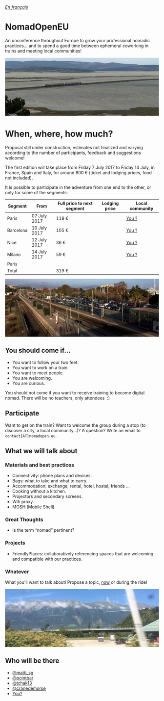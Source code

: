 _[En français](..)_

# NomadOpenEU

An unconference throughout Europe to grow your professional nomadic practices… and to spend a good time between ephemeral coworking in trains and meeting local communities!

![Paris - Barcelone near the Sainte-Lucie island](img/lucie.jpg)

# When, where, how much?

Proposal still under construction, estimates not finalized and varying according to the number of participants, feedback and suggestions welcome!

The first edition will take place from Friday 7 July 2017 to Friday 14 July, in France, Spain and Italy, for around 800 € (ticket and lodging prices, food not included).

It is possible to participate in the adventure from one end to the other, or only for some of the segments:

| Segment     | From       | Full price to next segment                        | Lodging price    | Local community                 |
|-------------|------------|---------------------------------------------------|------------------|--------------------------------------|
| Paris       | 07 July 2017 | 119 €                                              |                  | [You ?](mailto:contact@nomadopen.eu) |
| Barcelona   | 10 July 2017 | 105 €                                              |                  | [You ?](mailto:contact@nomadopen.eu) |
| Nice        | 12 July 2017 | 36 €                                              |                  | [You ?](mailto:contact@nomadopen.eu) |
| Milano      | 14 July 2017 | 59 €                                              |                  | [You ?](mailto:contact@nomadopen.eu) |
| Paris       |            |                                                   |                  |                                      |
| Total       |            | 319 €                                             |                  |                                      |

![Barcelone - Nice way at Antibes station](img/antibes.jpg)


## You should come if…

- You want to follow your two feet.
- You want to work on a train.
- You want to meet people.
- You are welcoming.
- You are curious.

You should not come if you want to receive training to become digital nomad. There will be no teachers, only attendees  :)


## Participate

Want to get on the train? Want to welcome the group during a stop (to discover a city, a local community…)? A question? Write an email to `contact{AT}nomadopen.eu`.


## What we will talk about

### Materials and best practices

- Connectivity: phone plans and devices.
- Bags: what to take and what to carry.
- Accommodation: exchange, rental, hotel, hostel, friends ...
- Cooking without a kitchen.
- Projectors and secondary screens.
- Wifi proxy.
- MOSH (Mobile Shell).

### Great Thoughts

- Is the term “nomad” pertinent?

### Projects

- FriendlyPlaces: collaboratively referencing spaces that are welcoming and compatible with our practices.

### Whatever

What you'll want to talk about! Propose a topic, [now](mailto:contact@nomadopen.eu) or during the ride!

![The Milan - Paris way](img/milano.jpg)

## Who will be there

- [@matti_sg](https://twitter.com/matti_sg)
- [@pointbar](https://twitter.com/pointbar)
- [@tchak13](https://twitter.com/tchak13)
- [@cranedemorse](https://twitter.com/cranedemorse)
- [You?](mailto:contact@nomadopen.eu)
